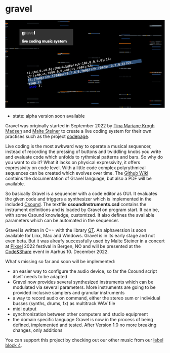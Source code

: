 # gravel
![GravelGraphic](Documentation/gravelPic.png)
- state: alpha version soon available

Gravel was originally started in September 2022 by [Tina Mariane Krogh Madsen](https://www.tmkm.dk) and [Malte Steiner](https://www.block4.com) to create a live coding system for their own practises such as the project [codepage](https://soundcloud.com/user-467798235).

Live coding is the most awkward way to operate a musical sequencer, instead of recording the pressing of buttons and twiddling knobs you write and evaluate code which unfolds to rythmical patterns and bars. So why do you want to do it? What it lacks on physical expressivity, it offers expressivity on code level. With a little code complex polyrythmical sequences can be created which evolves over time. The [Github Wiki](https://github.com/HerrSteiner/gravel/wiki) contains the documentation of Gravel language, but also a PDF will be available.

So basically Gravel is a sequencer with a code editor as GUI. It evaluates the given code and triggers a synthesizer which is implemented in the included [Csound](https://csound.com). The textfile **csoundInstruments.csd** contains the instrument definitions and is loaded by Gravel on program start. It can be, with some Csound knowledge, customized. It also defines the available parameters which can be automated in the sequencer.

Gravel is written in C++ with the library [QT](https://www.qt.io).
An alphaversion is soon available for Linx, Mac and Windows. Gravel is in its early stage and not even beta. But it was alreafy successfully used by Malte Steiner in a concert at [Piksel](https://piksel.no) 2022 festival in Bergen, NO and will be presented at the [Code&Share](https://codeandshare.net) event in Aarhus 10. December 2022.

What's missing so far and soon will be implemented:
- an easier way to configure the audio device, so far the Csound script itself needs to be adapted
- Gravel now provides several synthesized instruments which can be modulated via several parameters. More instruments are going to be provided inclusive samplers and granular instruments
- a way to record audio on command, either the stereo sum or individual busses (synths, drums, fx) as multitrack WAV file
- midi output
- synchronization between other computers and studio equipment
- the domain specific language Gravel is now in the process of being defined, implemented and tested. After Version 1.0 no more breaking changes, only additions

You can support this project by checking out our other music from our [label block 4](https://block4label.bandcamp.com).